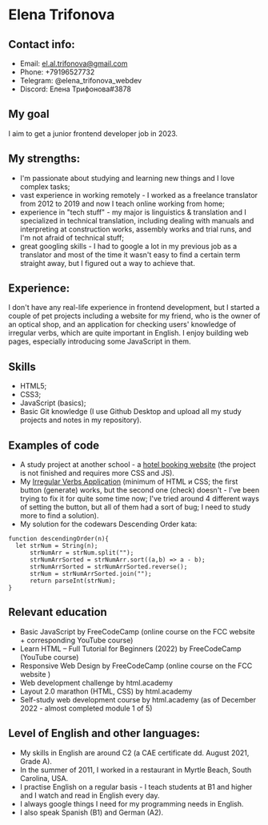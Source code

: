 # Elena Trifonova

## Contact info:
- Email: el.al.trifonova@gmail.com
- Phone: +79196527732
- Telegram: @elena_trifonova_webdev
- Discord: Елена Трифонова#3878

## My goal
I aim to get a junior frontend developer job in 2023.

## My strengths:
- I'm passionate about studying and learning new things and I love complex tasks;
- vast experience in working remotely - I worked as a freelance translator from 2012 to 2019 and now I teach online working from home;
- experience in "tech stuff" - my major is linguistics & translation and I specialized in technical translation, including dealing with manuals and interpreting at construction works, assembly works and trial runs, and I'm not afraid of technical stuff;
- great googling skills - I had to google a lot in my previous job as a translator and most of the time it wasn't easy to find a certain term straight away, but I figured out a way to achieve that.

## Experience:
I don't have any real-life experience in frontend development, but I started a couple of pet projects including a website for my friend, who is the owner of an optical shop, and an application for checking users' knowledge of irregular verbs, which are quite important in English. I enjoy building web pages, especially introducing some JavaScript in them.

## Skills
- HTML5;
- CSS3;
- JavaScript (basics);
- Basic Git knowledge (I use Github Desktop and upload all my study projects and notes in my repository).

## Examples of code
- A study project at another school - a [hotel booking website](https://github.com/etrifonova/sedona-htmlacademy) (the project is not finished and requires more CSS and JS).
- My [Irregular Verbs Application](https://github.com/etrifonova/Pet-Project---Irregular-Verbs-App) (minimum of HTML и CSS; the first button (generate) works, but the second one (check) doesn't - I've been trying to fix it for quite some time now; I've tried around 4 different ways of setting the button, but all of them had a sort of bug; I need to study more to find a solution).
- My solution for the codewars Descending Order kata:

```
function descendingOrder(n){
  let strNum = String(n);
      strNumArr = strNum.split("");
      strNumArrSorted = strNumArr.sort((a,b) => a - b);
      strNumArrSorted = strNumArrSorted.reverse();
      strNum = strNumArrSorted.join("");
      return parseInt(strNum);
}
```

## Relevant education
- Basic JavaScript by FreeCodeCamp (online course on the FCC website + corresponding YouTube course)
- Learn HTML – Full Tutorial for Beginners (2022) by FreeCodeCamp (YouTube course)
- Responsive Web Design by FreeCodeCamp (online course on the FCC website )
- Web development challenge by html.academy
- Layout 2.0 marathon (HTML, CSS) by html.academy
- Self-study web development course by html.academy (as of December 2022 - almost completed module 1 of 5)

## Level of English and other languages:
- My skills in English are around C2 (a CAE certificate dd. August 2021, Grade A).
- In the summer of 2011, I worked in a restaurant in Myrtle Beach, South Carolina, USA.
- I practise English on a regular basis - I teach students at B1 and higher and I watch and read in English every day.
- I always google things I need for my programming needs in English.
- I also speak Spanish (B1) and German (A2).
